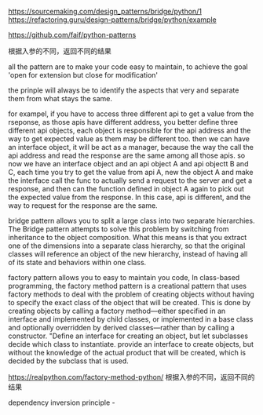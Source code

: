 https://sourcemaking.com/design_patterns/bridge/python/1
https://refactoring.guru/design-patterns/bridge/python/example

https://github.com/faif/python-patterns

根据入参的不同，返回不同的结果

all the pattern are to make your code easy to maintain, to achieve the goal 'open for extension but close for modification'

the prinple will always be to identify the aspects that very and separate them from what stays the same.

for exampel, if you have to access three different api to get a value from the rseponse,
as those apis have different address, you better define three different api objects,
 each object is responsible for the
api address and the way to get expected value as them may be different too.
then we can have an interface object, it will be act as a manager,
because the way the call the api address and read the response are the same
among all those apis. so now we have an interface object and an api object A and api objectt B and C,
each time you try to get the value from api A, new the object A
and make the interface call the func to actually
send a request to the server and get a response,
and then can the function defined in object A again to
pick out the expected value from the response.
In this case, api is different, and the way to request for the response are the same.

bridge pattern allows you to split a large class into two separate hierarchies.
The Bridge pattern attempts to solve this problem by switching from inheritance to the object composition. What this means is that you extract one of the dimensions into a separate class hierarchy, so that the original classes will reference an object of the new hierarchy, instead of having all of its state and behaviors within one class.

factory pattern allows you to easy to maintain you code,
In class-based programming, the factory method pattern is a creational pattern that uses factory methods to deal with the problem of creating objects without having to specify the exact class of the object that will be created. This is done by creating objects by calling a factory method—either specified in an interface and implemented by child classes, or implemented in a base class and optionally overridden by derived classes—rather than by calling a constructor.
"Define an interface for creating an object, but let subclasses decide which class to instantiate.
provide an interface to create objects, but without the knowledge of the actual product that will be created,
which is decided by the subclass that is used.


https://realpython.com/factory-method-python/
根据入参的不同，返回不同的结果

dependency inversion principle -

